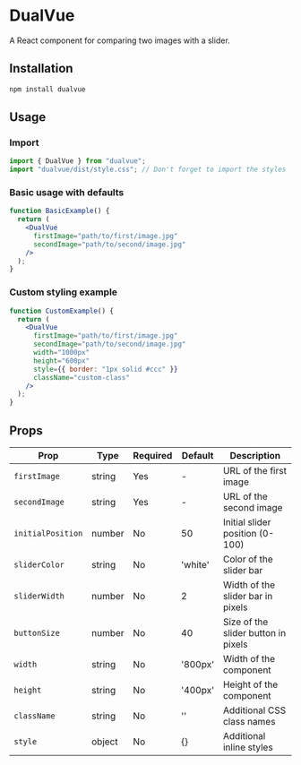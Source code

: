 # DualVue

A React component for comparing two images with a slider.

## Installation

```bash
npm install dualvue
```

## Usage

### Import

```jsx
import { DualVue } from "dualvue";
import "dualvue/dist/style.css"; // Don't forget to import the styles
```

### Basic usage with defaults

```jsx
function BasicExample() {
  return (
    <DualVue
      firstImage="path/to/first/image.jpg"
      secondImage="path/to/second/image.jpg"
    />
  );
}
```

### Custom styling example

```jsx
function CustomExample() {
  return (
    <DualVue
      firstImage="path/to/first/image.jpg"
      secondImage="path/to/second/image.jpg"
      width="1000px"
      height="600px"
      style={{ border: "1px solid #ccc" }}
      className="custom-class"
    />
  );
}
```

## Props

| Prop              | Type   | Required | Default | Description                         |
| ----------------- | ------ | -------- | ------- | ----------------------------------- |
| `firstImage`      | string | Yes      | -       | URL of the first image              |
| `secondImage`     | string | Yes      | -       | URL of the second image             |
| `initialPosition` | number | No       | 50      | Initial slider position (0-100)     |
| `sliderColor`     | string | No       | 'white' | Color of the slider bar             |
| `sliderWidth`     | number | No       | 2       | Width of the slider bar in pixels   |
| `buttonSize`      | number | No       | 40      | Size of the slider button in pixels |
| `width`           | string | No       | '800px' | Width of the component              |
| `height`          | string | No       | '400px' | Height of the component             |
| `className`       | string | No       | ''      | Additional CSS class names          |
| `style`           | object | No       | {}      | Additional inline styles            |
